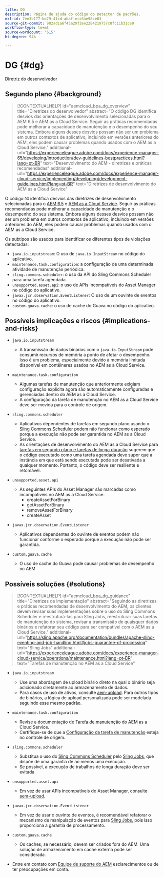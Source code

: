 ```yaml
---
title: DG
description: Página de ajuda do código do Detector de padrões.
exl-id: 7ee3b177-bd79-41cd-abaf-ece3ae98ce03
source-git-commit: 982ad1a6f43a29f2ee2284219757c8fc11b31ce0
workflow-type: tm+mt
source-wordcount: '615'
ht-degree: 94%

---
```


# DG {#dg}

Diretriz do desenvolvedor

## Segundo plano {#background}

>[!CONTEXTUALHELP]
>id="aemcloud_bpa_dg_overview"
>title="Diretrizes do desenvolvedor"
>abstract="O código DG identifica desvios das orientações de desenvolvimento selecionadas para o AEM 6.5 e AEM as a Cloud Service. Seguir as práticas recomendadas pode melhorar a capacidade de manutenção e o desempenho do seu sistema. Embora alguns desses desvios possam não ser um problema em outros contextos de aplicativo, incluindo em versões anteriores do AEM, eles podem causar problemas quando usados com o AEM as a Cloud Service."
>additional-url="https://experienceleague.adobe.com/docs/experience-manager-65/developing/introduction/dev-guidelines-bestpractices.html?lang=pt-BR" text="Desenvolvimento do AEM - diretrizes e práticas recomendadas"
>additional-url="https://experienceleague.adobe.com/docs/experience-manager-cloud-service/implementing/developing/development-guidelines.html?lang=pt-BR" text="Diretrizes de desenvolvimento do AEM as a Cloud Service"


O código `DG` identifica desvios das diretrizes de desenvolvimento selecionadas para o [AEM 6.5](https://experienceleague.adobe.com/docs/experience-manager-65/developing/introduction/dev-guidelines-bestpractices.html?lang=pt-BR) e [AEM as a Cloud Service](https://experienceleague.adobe.com/docs/experience-manager-cloud-service/implementing/developing/development-guidelines.html?lang=pt-BR). Seguir as práticas recomendadas pode melhorar a capacidade de manutenção e o desempenho do seu sistema. Embora alguns desses desvios possam não ser um problema em outros contextos de aplicativo, incluindo em versões anteriores do AEM, eles podem causar problemas quando usados com o AEM as a Cloud Service.

Os subtipos são usados para identificar os diferentes tipos de violações detectadas:

* `java.io.inputstream`: O uso de `java.io.InputStream` no código do aplicativo.
* `maintenance.task.configuration`: a configuração de uma determinada atividade de manutenção periódica.
* `sling.commons.scheduler`: o uso da API do Sling Commons Scheduler para uma tarefa agendada.
* `unsupported.asset.api`: o uso de APIs incompatíveis do Asset Manager no código do aplicativo.
* `javax.jcr.observation.EventListener`: O uso de um ouvinte de eventos no código do aplicativo.
* `custom.guava.cache`: o uso de cache do Guava no código do aplicativo.

## Possíveis implicações e riscos {#implications-and-risks}

* `java.io.inputstream`
   * A transmissão de dados binários com o `java.io.InputStream` pode consumir recursos de memória a ponto de afetar o desempenho. Isso é um problema, especialmente devido à memória limitada disponível em contêineres usados no AEM as a Cloud Service.

* `maintenance.task.configuration`
   * Algumas tarefas de manutenção que anteriormente exigiam configuração explícita agora são automaticamente configuradas e gerenciadas dentro do AEM as a Cloud Service.
   * A configuração da tarefa de manutenção no AEM as a Cloud Service deve ser movida para o controle de origem.

* `sling.commons.scheduler`
   * Aplicativos dependentes de tarefas em segundo plano usando o [Sling Commons Scheduler](https://sling.apache.org/documentation/bundles/scheduler-service-commons-scheduler.html) podem não funcionar como esperado porque a execução não pode ser garantida no AEM as a Cloud Service.
   * As orientações de desenvolvimento do AEM as a Cloud Service para [tarefas em segundo plano e tarefas de longa duração](https://experienceleague.adobe.com/docs/experience-manager-cloud-service/implementing/developing/development-guidelines.html?lang=pt-BR#background-tasks-and-long-running-jobs) sugerem que o código executado como uma tarefa agendada deve supor que a instância em que está sendo executada pode ser desativada a qualquer momento. Portanto, o código deve ser resiliente e retomável.

* `unsupported.asset.api`
   * As seguintes APIs do Asset Manager são marcadas como incompatíveis no AEM as a Cloud Service.
      * createAssetForBinary
      * getAssetForBinary
      * removeAssetForBinary
      * createAsset

* `javax.jcr.observation.EventListener`
   * Aplicativos dependentes do ouvinte de eventos podem não funcionar conforme o esperado porque a execução não pode ser garantida.

* `custom.guava.cache`
   * O uso de cache do Guava pode causar problemas de desempenho no AEM.


## Possíveis soluções {#solutions}

>[!CONTEXTUALHELP]
>id="aemcloud_bpa_dg_guidance"
>title="Diretrizes de implementação"
>abstract="Seguindo as diretrizes e práticas recomendadas de desenvolvimento do AEM, os clientes devem revisar suas implementações sobre o uso do Sling Commons Scheduler e reestruturá-las para Sling Jobs, reestruturar suas tarefas de manutenção do sistema, revisar a transmissão de quaisquer dados binários e refatorar seu código para ser compatível com o AEM as a Cloud Service."
>additional-url="https://sling.apache.org/documentation/bundles/apache-sling-eventing-and-job-handling.html#jobs-guarantee-of-processing" text="Sling Jobs"
>additional-url="https://experienceleague.adobe.com/docs/experience-manager-cloud-service/operations/maintenance.html?lang=pt-BR" text="Tarefas de manutenção no AEM as a Cloud Service"

* `java.io.inputstream`
   * Use uma abordagem de upload binário direto na qual o binário seja adicionado diretamente ao armazenamento de dados.
   * Para casos de uso de ativos, consulte [aem-upload](https://github.com/adobe/aem-upload). Para outros tipos de binários, a lógica de upload personalizada pode ser modelada seguindo esse mesmo padrão.

* `maintenance.task.configuration`
   * Revise a documentação de [Tarefa de manutenção](https://experienceleague.adobe.com/docs/experience-manager-cloud-service/operations/maintenance.html?lang=pt-BR) do AEM as a Cloud Service.
   * Certifique-se de que a [Configuração da tarefa de manutenção](https://experienceleague.adobe.com/docs/experience-manager-cloud-service/implementing/deploying/overview.html?lang=pt-BR#maintenance-tasks-configuration-in-source-control) esteja no controle de origem.

* `sling.commons.scheduler`
   * Substitua o uso do [Sling Commons Scheduler](https://sling.apache.org/documentation/bundles/scheduler-service-commons-scheduler.html) pelo [Sling Jobs](https://sling.apache.org/documentation/bundles/apache-sling-eventing-and-job-handling.html#jobs-guarantee-of-processing), que dispõe de uma garantia de ao menos uma execução.
   * Se possível, a execução de trabalhos de longa duração deve ser evitada.

* `unsupported.asset.api`
   * Em vez de usar APIs incompatíveis do Asset Manager, consulte [aem-upload](https://github.com/adobe/aem-upload).

* `javax.jcr.observation.EventListener`
   * Em vez de usar o ouvinte de eventos, é recomendável refatorar o mecanismo de manipulação de eventos para [Sling Jobs](https://sling.apache.org/documentation/bundles/apache-sling-eventing-and-job-handling.html#jobs-guarantee-of-processing), pois isso proporciona a garantia de processamento.

* `custom.guava.cache`
   * Os caches, se necessário, devem ser criados fora do AEM. Uma solução de armazenamento em cache externa pode ser considerada.
* Entre em contato com [Equipe de suporte do AEM](https://helpx.adobe.com/br/enterprise/using/support-for-experience-cloud.html) esclarecimentos ou de ter preocupações em conta.
